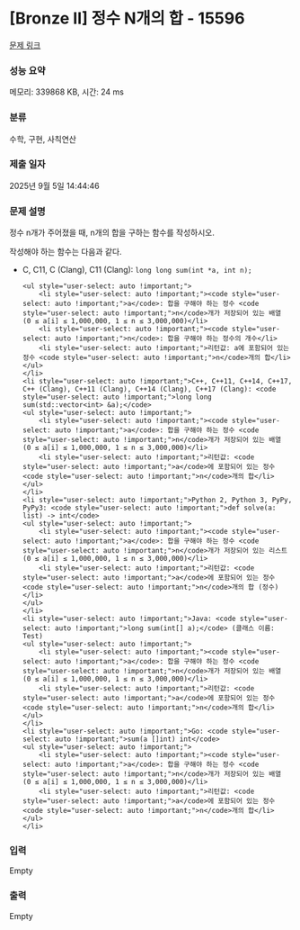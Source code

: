 # [Bronze II] 정수 N개의 합 - 15596 

[문제 링크](https://www.acmicpc.net/problem/15596) 

### 성능 요약

메모리: 339868 KB, 시간: 24 ms

### 분류

수학, 구현, 사칙연산

### 제출 일자

2025년 9월 5일 14:44:46

### 문제 설명

<p style="user-select: auto !important;">정수 n개가 주어졌을 때, n개의 합을 구하는 함수를 작성하시오.</p>

<p style="user-select: auto !important;">작성해야 하는 함수는 다음과 같다.</p>

<ul style="user-select: auto !important;">
	<li style="user-select: auto !important;">C, C11, C (Clang), C11 (Clang): <code style="user-select: auto !important;">long long sum(int *a, int n);</code>

	<ul style="user-select: auto !important;">
		<li style="user-select: auto !important;"><code style="user-select: auto !important;">a</code>: 합을 구해야 하는 정수 <code style="user-select: auto !important;">n</code>개가 저장되어 있는 배열 (0 ≤ a[i] ≤ 1,000,000, 1 ≤ n ≤ 3,000,000)</li>
		<li style="user-select: auto !important;"><code style="user-select: auto !important;">n</code>: 합을 구해야 하는 정수의 개수</li>
		<li style="user-select: auto !important;">리턴값: a에 포함되어 있는 정수 <code style="user-select: auto !important;">n</code>개의 합</li>
	</ul>
	</li>
	<li style="user-select: auto !important;">C++, C++11, C++14, C++17, C++ (Clang), C++11 (Clang), C++14 (Clang), C++17 (Clang): <code style="user-select: auto !important;">long long sum(std::vector<int> &a);</code>
	<ul style="user-select: auto !important;">
		<li style="user-select: auto !important;"><code style="user-select: auto !important;">a</code>: 합을 구해야 하는 정수 <code style="user-select: auto !important;">n</code>개가 저장되어 있는 배열 (0 ≤ a[i] ≤ 1,000,000, 1 ≤ n ≤ 3,000,000)</li>
		<li style="user-select: auto !important;">리턴값: <code style="user-select: auto !important;">a</code>에 포함되어 있는 정수 <code style="user-select: auto !important;">n</code>개의 합</li>
	</ul>
	</li>
	<li style="user-select: auto !important;">Python 2, Python 3, PyPy, PyPy3: <code style="user-select: auto !important;">def solve(a: list) -> int</code>
	<ul style="user-select: auto !important;">
		<li style="user-select: auto !important;"><code style="user-select: auto !important;">a</code>: 합을 구해야 하는 정수 <code style="user-select: auto !important;">n</code>개가 저장되어 있는 리스트 (0 ≤ a[i] ≤ 1,000,000, 1 ≤ n ≤ 3,000,000)</li>
		<li style="user-select: auto !important;">리턴값: <code style="user-select: auto !important;">a</code>에 포함되어 있는 정수 <code style="user-select: auto !important;">n</code>개의 합 (정수)</li>
	</ul>
	</li>
	<li style="user-select: auto !important;">Java: <code style="user-select: auto !important;">long sum(int[] a);</code> (클래스 이름: Test)
	<ul style="user-select: auto !important;">
		<li style="user-select: auto !important;"><code style="user-select: auto !important;">a</code>: 합을 구해야 하는 정수 <code style="user-select: auto !important;">n</code>개가 저장되어 있는 배열 (0 ≤ a[i] ≤ 1,000,000, 1 ≤ n ≤ 3,000,000)</li>
		<li style="user-select: auto !important;">리턴값: <code style="user-select: auto !important;">a</code>에 포함되어 있는 정수 <code style="user-select: auto !important;">n</code>개의 합</li>
	</ul>
	</li>
	<li style="user-select: auto !important;">Go: <code style="user-select: auto !important;">sum(a []int) int</code>
	<ul style="user-select: auto !important;">
		<li style="user-select: auto !important;"><code style="user-select: auto !important;">a</code>: 합을 구해야 하는 정수 <code style="user-select: auto !important;">n</code>개가 저장되어 있는 배열 (0 ≤ a[i] ≤ 1,000,000, 1 ≤ n ≤ 3,000,000)</li>
		<li style="user-select: auto !important;">리턴값: <code style="user-select: auto !important;">a</code>에 포함되어 있는 정수 <code style="user-select: auto !important;">n</code>개의 합</li>
	</ul>
	</li>
</ul>

### 입력 

 Empty

### 출력 

 Empty

